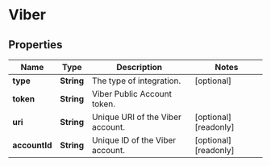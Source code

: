 

# Viber

## Properties

Name | Type | Description | Notes
------------ | ------------- | ------------- | -------------
**type** | **String** | The type of integration. |  [optional]
**token** | **String** | Viber Public Account token. | 
**uri** | **String** | Unique URI of the Viber account. |  [optional] [readonly]
**accountId** | **String** | Unique ID of the Viber account. |  [optional] [readonly]



